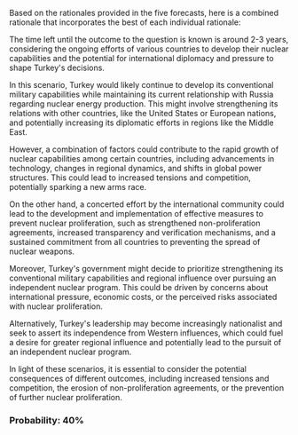 Based on the rationales provided in the five forecasts, here is a combined rationale that incorporates the best of each individual rationale:

The time left until the outcome to the question is known is around 2-3 years, considering the ongoing efforts of various countries to develop their nuclear capabilities and the potential for international diplomacy and pressure to shape Turkey's decisions. 

In this scenario, Turkey would likely continue to develop its conventional military capabilities while maintaining its current relationship with Russia regarding nuclear energy production. This might involve strengthening its relations with other countries, like the United States or European nations, and potentially increasing its diplomatic efforts in regions like the Middle East.

However, a combination of factors could contribute to the rapid growth of nuclear capabilities among certain countries, including advancements in technology, changes in regional dynamics, and shifts in global power structures. This could lead to increased tensions and competition, potentially sparking a new arms race.

On the other hand, a concerted effort by the international community could lead to the development and implementation of effective measures to prevent nuclear proliferation, such as strengthened non-proliferation agreements, increased transparency and verification mechanisms, and a sustained commitment from all countries to preventing the spread of nuclear weapons.

Moreover, Turkey's government might decide to prioritize strengthening its conventional military capabilities and regional influence over pursuing an independent nuclear program. This could be driven by concerns about international pressure, economic costs, or the perceived risks associated with nuclear proliferation.

Alternatively, Turkey's leadership may become increasingly nationalist and seek to assert its independence from Western influences, which could fuel a desire for greater regional influence and potentially lead to the pursuit of an independent nuclear program.

In light of these scenarios, it is essential to consider the potential consequences of different outcomes, including increased tensions and competition, the erosion of non-proliferation agreements, or the prevention of further nuclear proliferation.

### Probability: 40%